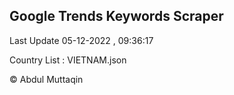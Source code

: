 

## Google Trends Keywords Scraper 
 
Last Update 05-12-2022 , 09:36:17

Country List :
VIETNAM.json



© Abdul Muttaqin 
